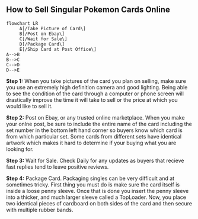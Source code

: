 ## How to Sell Singular Pokemon Cards Online

```mermaid
flowchart LR
     A[/Take Picture of Card\]
     B[/Post on Ebay\]
     C[/Wait for Sale\]
     D[/Package Card\]
     E[/Ship Card at Post Office\]
A-->B
B-->C
C-->D
D-->E

```
**Step 1:** When you take pictures of the card you plan on selling, make sure you use an extremely high definition camera and good lighting. Being able to see the condition of the card through a computer or phone screen will drastically improve the time it will take to sell or the price at which you would like to sell it.

**Step 2:** Post on Ebay, or any trusted online marketplace. When you make your onlne post, be sure to include the entire name of the card including the set number in the bottom left hand corner so buyers know which card is from which particular set. Some cards from different sets have identical artwork which makes it hard to determine if your buying what you are looking for.

**Step 3:** Wait for Sale. Check Daily for any updates as buyers that recieve fast replies tend to leave positive reviews.

**Step 4:** Package Card. Packaging singles can be very difficult and at sometimes tricky. First thing you must do is make sure the card itself is inside a loose penny sleeve. Once that is done you insert the penny sleeve into a thicker, and much larger sleeve called a TopLoader. Now, you place two identical pieces of cardboard on both sides of the card and then secure with multiple rubber bands.
     
    
     


